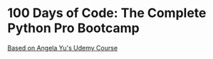 # 100 Days of Code: The Complete Python Pro Bootcamp
[Based on Angela Yu's Udemy Course](https://www.udemy.com/course/100-days-of-code/)
